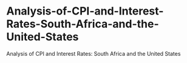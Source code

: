 # Analysis-of-CPI-and-Interest-Rates-South-Africa-and-the-United-States
Analysis of CPI and Interest Rates: South Africa and the United States
